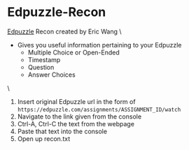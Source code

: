# Edpuzzle-Recon
[Edpuzzle](https://edpuzzle.com) Recon created by Eric Wang 
\

- Gives you useful information pertaining to your Edpuzzle  
    - Multiple Choice or Open-Ended  
    - Timestamp  
    - Question  
    - Answer Choices  

\
1. Insert original Edpuzzle url in the form of `https://edpuzzle.com/assignments/ASSIGNMENT_ID/watch`  
2. Navigate to the link given from the console  
3. Ctrl-A, Ctrl-C the text from the webpage  
4. Paste that text into the console  
5. Open up recon.txt  

